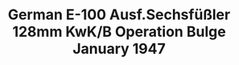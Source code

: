 ---
layout: product
title: "German E-100 Ausf.Sechsfüßler 128mm KwK/B Operation Bulge January 1947"
price: "4500" 
desc: "Maketa"
img_path: "/assets/img/UA72181.webp"
brand: "N/A"
available: false
special_offer: false
new: false
soon: false
cat: "010000"
subcat: "013300"
subsubcat: "0N/A"
sifra: "UA72181"
popular: false
---